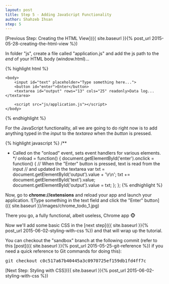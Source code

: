 ```yaml
---
layout: post
title: Step 5 - Adding JavaScript Functionality
author: Shahzeb Ihsan
step: 5
---
```


[Previous Step: Creating the HTML View]({{ site.baseurl }}{% post_url 2015-05-28-creating-the-html-view %})

In folder "js", create a file called "application.js" and add the js path to the <em>end</em> of your HTML body (window.html)...

{% highlight html %}
<html>
    <head>
        <meta charset="utf-8">
        <title>Chrome ToDo</title>
    </head>

    <body>
        <input id="text" placeholder="Type something here...">
        <button id="enter">Enter</button>
        <textarea id="output" rows="13" cols="25" readonly>Data log...</textarea>

        <script src="js/application.js"></script>
    </body>
</html>
{% endhighlight %}

For the JavaScript functionality, all we are going to do right now is to add anything typed in the <em>input</em> to the <em>textarea</em> when the <em>button</em> is pressed.

{% highlight javascript %}
/**
 * Called on the "onload" event, sets event handlers for various elements.
 */
onload = function() {
    document.getElementById('enter').onclick = function() {
        // When the "Enter" button is pressed, text is read from the input
        // and updated in the textarea
        var txt = document.getElementById('output').value + '\r\n';
        txt += document.getElementById('text').value;
        document.getElementById('output').value = txt;
    };
};
{% endhighlight %}

Now, go to **chrome://extensions** and reload your app and launch your application.
![Type something in the text field and click the "Enter" button]({{ site.baseurl }}/images/chrome_todo_1.jpg)

There you go, a fully functional, albeit useless, Chrome app :monkey_face:

Now we'll add some basic CSS in the [next step]({{ site.baseurl }}{% post_url 2015-06-02-styling-with-css %}) and that will wrap up the tutorial.

You can checkout the "sandbox" branch at the following commit (refer to this [post]({{ site.baseurl }}{% post_url 2015-05-25-git-reference %}) if you need a quick reference to Git commands for doing this):

<pre>
git checkout c0c517a67b40445a3c0970725ef159db1fd4ff7c
</pre>

[Next Step: Styling with CSS]({{ site.baseurl }}{% post_url 2015-06-02-styling-with-css %})

